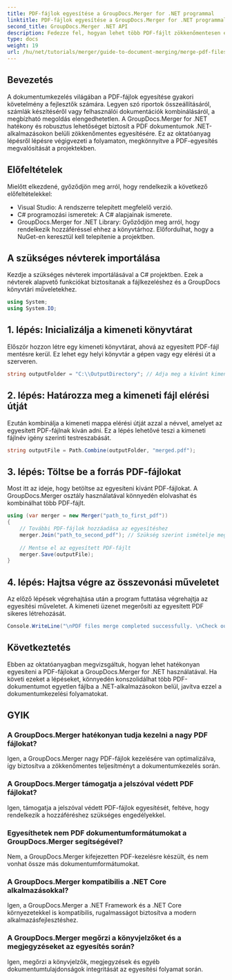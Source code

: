 ```yaml
---
title: PDF-fájlok egyesítése a GroupDocs.Merger for .NET programmal
linktitle: PDF-fájlok egyesítése a GroupDocs.Merger for .NET programmal
second_title: GroupDocs.Merger .NET API
description: Fedezze fel, hogyan lehet több PDF-fájlt zökkenőmentesen egyesíteni .NET-alkalmazásaiban a GroupDocs.Merger segítségével. Ez az átfogó oktatóanyag világos, lépésről lépésre bemutatja a PDF-fájlok kombinálását.
type: docs
weight: 19
url: /hu/net/tutorials/merger/guide-to-document-merging/merge-pdf-files/
---
```

## Bevezetés

A dokumentumkezelés világában a PDF-fájlok egyesítése gyakori követelmény a fejlesztők számára. Legyen szó riportok összeállításáról, számlák készítéséről vagy felhasználói dokumentációk kombinálásáról, a megbízható megoldás elengedhetetlen. A GroupDocs.Merger for .NET hatékony és robusztus lehetőséget biztosít a PDF dokumentumok .NET-alkalmazásokon belüli zökkenőmentes egyesítésére. Ez az oktatóanyag lépésről lépésre végigvezeti a folyamaton, megkönnyítve a PDF-egyesítés megvalósítását a projektekben.

## Előfeltételek
Mielőtt elkezdené, győződjön meg arról, hogy rendelkezik a következő előfeltételekkel:
- Visual Studio: A rendszerre telepített megfelelő verzió.
- C# programozási ismeretek: A C# alapjainak ismerete.
- GroupDocs.Merger for .NET Library: Győződjön meg arról, hogy rendelkezik hozzáféréssel ehhez a könyvtárhoz. Előfordulhat, hogy a NuGet-en keresztül kell telepítenie a projektben.

## A szükséges névterek importálása
Kezdje a szükséges névterek importálásával a C# projektben. Ezek a névterek alapvető funkciókat biztosítanak a fájlkezeléshez és a GroupDocs könyvtári műveletekhez.

```csharp
using System;
using System.IO;
```

## 1. lépés: Inicializálja a kimeneti könyvtárat
Először hozzon létre egy kimeneti könyvtárat, ahová az egyesített PDF-fájl mentésre kerül. Ez lehet egy helyi könyvtár a gépen vagy egy elérési út a szerveren.

```csharp
string outputFolder = "C:\\OutputDirectory"; // Adja meg a kívánt kimeneti könyvtár elérési útját
```

## 2. lépés: Határozza meg a kimeneti fájl elérési útját
Ezután kombinálja a kimeneti mappa elérési útját azzal a névvel, amelyet az egyesített PDF-fájlnak kíván adni. Ez a lépés lehetővé teszi a kimeneti fájlnév igény szerinti testreszabását.

```csharp
string outputFile = Path.Combine(outputFolder, "merged.pdf");
```

## 3. lépés: Töltse be a forrás PDF-fájlokat
Most itt az ideje, hogy betöltse az egyesíteni kívánt PDF-fájlokat. A GroupDocs.Merger osztály használatával könnyedén elolvashat és kombinálhat több PDF-fájlt.

```csharp
using (var merger = new Merger("path_to_first_pdf"))
{
    // További PDF-fájlok hozzáadása az egyesítéshez
    merger.Join("path_to_second_pdf"); // Szükség szerint ismételje meg a további PDF-ekhez
    
    // Mentse el az egyesített PDF-fájlt
    merger.Save(outputFile);
}
```

## 4. lépés: Hajtsa végre az összevonási műveletet
Az előző lépések végrehajtása után a program futtatása végrehajtja az egyesítési műveletet. A kimeneti üzenet megerősíti az egyesített PDF sikeres létrehozását.

```csharp
Console.WriteLine("\nPDF files merge completed successfully. \nCheck output in {0}", outputFolder);
```

## Következtetés
Ebben az oktatóanyagban megvizsgáltuk, hogyan lehet hatékonyan egyesíteni a PDF-fájlokat a GroupDocs.Merger for .NET használatával. Ha követi ezeket a lépéseket, könnyedén konszolidálhat több PDF-dokumentumot egyetlen fájlba a .NET-alkalmazásokon belül, javítva ezzel a dokumentumkezelési folyamatokat.

## GYIK

### A GroupDocs.Merger hatékonyan tudja kezelni a nagy PDF fájlokat?
Igen, a GroupDocs.Merger nagy PDF-fájlok kezelésére van optimalizálva, így biztosítva a zökkenőmentes teljesítményt a dokumentumkezelés során.

### A GroupDocs.Merger támogatja a jelszóval védett PDF fájlokat?
Igen, támogatja a jelszóval védett PDF-fájlok egyesítését, feltéve, hogy rendelkezik a hozzáféréshez szükséges engedélyekkel.

### Egyesíthetek nem PDF dokumentumformátumokat a GroupDocs.Merger segítségével?
Nem, a GroupDocs.Merger kifejezetten PDF-kezelésre készült, és nem vonhat össze más dokumentumformátumokat.

### A GroupDocs.Merger kompatibilis a .NET Core alkalmazásokkal?
Igen, a GroupDocs.Merger a .NET Framework és a .NET Core környezetekkel is kompatibilis, rugalmasságot biztosítva a modern alkalmazásfejlesztéshez.

### A GroupDocs.Merger megőrzi a könyvjelzőket és a megjegyzéseket az egyesítés során?
Igen, megőrzi a könyvjelzők, megjegyzések és egyéb dokumentumtulajdonságok integritását az egyesítési folyamat során.
